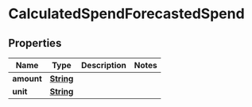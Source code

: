 

# CalculatedSpendForecastedSpend


## Properties

| Name | Type | Description | Notes |
|------------ | ------------- | ------------- | -------------|
|**amount** | [**String**](String.md) |  |  |
|**unit** | [**String**](String.md) |  |  |



